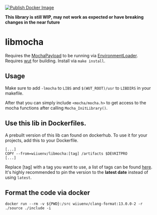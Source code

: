 [![Publish Docker Image](https://github.com/wiiu-env/libmocha/actions/workflows/push_image.yml/badge.svg)](https://github.com/wiiu-env/libmocha/actions/workflows/push_image.yml)

**This library is still WIP, may not work as expected or have breaking changes in the near future**

# libmocha
Requires the [MochaPayload](https://github.com/wiiu-env/MochaPayload) to be running via [EnvironmentLoader](https://github.com/wiiu-env/EnvironmentLoader).  
Requires [wut](https://github.com/devkitPro/wut) for building.
Install via `make install`.

## Usage
Make sure to add `-lmocha` to `LIBS` and `$(WUT_ROOT)/usr` to `LIBDIRS` in your makefile.

After that you can simply include `<mocha/mocha.h>` to get access to the mocha functions after calling `Mocha_InitLibrary()`.

## Use this lib in Dockerfiles.
A prebuilt version of this lib can found on dockerhub. To use it for your projects, add this to your Dockerfile.
```
[...]
COPY --from=wiiuenv/libmocha:[tag] /artifacts $DEVKITPRO
[...]
```
Replace [tag] with a tag you want to use, a list of tags can be found [here](https://hub.docker.com/r/wiiuenv/libmocha/tags). 
It's highly recommended to pin the version to the **latest date** instead of using `latest`.

## Format the code via docker

`docker run --rm -v ${PWD}:/src wiiuenv/clang-format:13.0.0-2 -r ./source ./include -i`
